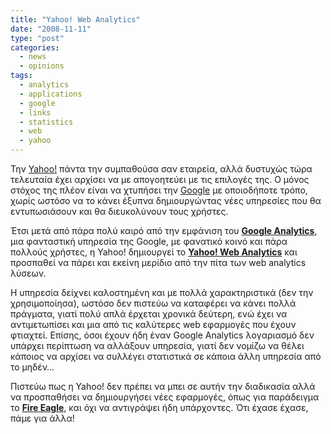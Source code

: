 ```yaml
---
title: "Yahoo! Web Analytics"
date: "2008-11-11"
type: "post"
categories:
  - news
  - opinions
tags:
  - analytics
  - applications
  - google
  - links
  - statistics
  - web
  - yahoo
---
```


Την [Yahoo!](http://www.yahoo.com/ "Yahoo") πάντα την συμπαθούσα σαν εταιρεία, αλλά δυστυχώς τώρα τελευταία έχει αρχίσει να με απογοητεύει με τις επιλογές της. Ο μόνος στόχος της πλέον είναι να χτυπήσει την [Google](http://www.google.com "Google") με οποιοδήποτε τρόπο, χωρίς ωστόσο να το κάνει έξυπνα δημιουργώντας νέες υπηρεσίες που θα εντυπωσιάσουν και θα διευκολύνουν τους χρήστες.

Έτσι μετά από πάρα πολύ καιρό από την εμφάνιση του [**Google Analytics**](http://www.google.com/analytics/ "Google Analytics site"), μια φανταστική υπηρεσία της Google, με φανατικό κοινό και πάρα πολλούς χρήστες, η Yahoo! δημιουργεί το [**Yahoo! Web Analytics**](http://web.analytics.yahoo.com/ "Yahoo! Web Analytics") και προσπαθεί να πάρει και εκείνη μερίδιο από την πίτα των web analytics λύσεων.

Η υπηρεσία δείχνει καλοστημένη και με πολλά χαρακτηριστικά (δεν την χρησιμοποίησα), ωστόσο δεν πιστεύω να καταφέρει να κάνει πολλά πράγματα, γιατί πολύ απλά έρχεται χρονικά δεύτερη, ενώ έχει να αντιμετωπίσει και μια από τις καλύτερες web εφαρμογές που έχουν φτιαχτεί. Επίσης, όσοι έχουν ήδη έναν Google Analytics λογαριασμό δεν υπάρχει περίπτωση να αλλάξουν υπηρεσία, γιατί δεν νομίζω να θέλει κάποιος να αρχίσει να συλλέγει στατιστικά σε κάποια άλλη υπηρεσία από το μηδέν&#8230;

Πιστεύω πως η Yahoo! δεν πρέπει να μπει σε αυτήν την διαδικασία αλλά να προσπαθήσει να δημιουργήσει νέες εφαρμογές, όπως για παράδειγμα το [**Fire Eagle**](http://fireeagle.yahoo.net/ "Fire Eagle"), και όχι να αντιγράψει ήδη υπάρχοντες. Ότι έχασε έχασε, πάμε για άλλα!

